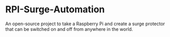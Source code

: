 RPI-Surge-Automation
====================

An open-source project to take a Raspberry Pi and create a surge protector that can be switched on and off from anywhere in the world.
